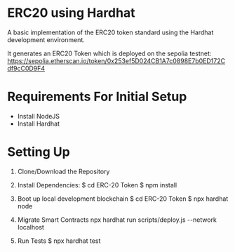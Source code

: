 # ERC20 using Hardhat
A basic implementation of the ERC20 token standard using the Hardhat development environment.

It generates an ERC20 Token which is deployed on the sepolia testnet: https://sepolia.etherscan.io/token/0x253ef5D024CB1A7c0898E7b0ED172Cdf9cC0D9F4

# Requirements For Initial Setup
- Install NodeJS
- Install Hardhat

# Setting Up
1. Clone/Download the Repository
2. Install Dependencies:
$ cd ERC-20 Token
$ npm install
3. Boot up local development blockchain
$ cd ERC-20 Token
$ npx hardhat node
4. Migrate Smart Contracts
npx hardhat run scripts/deploy.js --network localhost

6. Run Tests
$ npx hardhat test